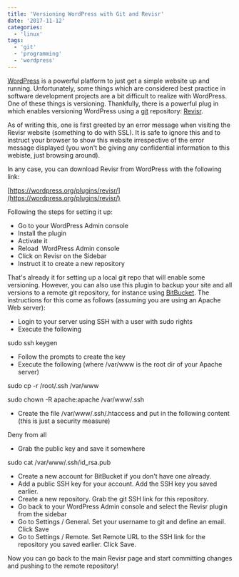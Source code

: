 ```yaml
---
title: 'Versioning WordPress with Git and Revisr'
date: '2017-11-12'
categories:
  - 'linux'
tags:
  - 'git'
  - 'programming'
  - 'wordpress'
---
```


[WordPress](https://wordpress.org/) is a powerful platform to just get a simple website up and running. Unfortunately, some things which are considered best practice in software development projects are a bit difficult to realize with WordPress. One of these things is versioning. Thankfully, there is a powerful plug in which enables versioning WordPress using a [git](https://git-scm.com/) repository: [Revisr](https://revisr.io/).

As of writing this, one is first greeted by an error message when visiting the Revisr website (something to do with SSL). It is safe to ignore this and to instruct your browser to show this website irrespective of the error message displayed (you won't be giving any confidential information to this webiste, just browsing around).

In any case, you can download Revisr from WordPress with the following link:

[https://wordpress.org/plugins/revisr/](https://wordpress.org/plugins/revisr/)

Following the steps for setting it up:

- Go to your WordPress Admin console
- Install the plugin
- Activate it
- Reload  WordPress Admin console
- Click on Revisr on the Sidebar
- Instruct it to create a new repository

That's already it for setting up a local git repo that will enable some versioning. However, you can also use this plugin to backup your site and all versions to a remote git repository, for instance using [BitBucket](https://bitbucket.org/). The instructions for this come as follows (assuming you are using an Apache Web server):

- Login to your server using SSH with a user with sudo rights
- Execute the following

sudo ssh keygen

- Follow the prompts to create the key
- Execute the following (where /var/www is the root dir of your Apache server)

sudo cp -r /root/.ssh /var/www

sudo chown -R apache:apache /var/www/.ssh

- Create the file /var/www/.ssh/.htaccess and put in the following content (this is just a security measure)

Deny from all

- Grab the public key and save it somewhere

sudo cat /var/www/.ssh/id_rsa.pub

- Create a new account for BitBucket if you don't have one already.
- Add a public SSH key for your account. Add the SSH key you saved earlier.
- Create a new repository. Grab the git SSH link for this repository.
- Go back to your WordPress Admin console and select the Revisr plugin from the sidebar
- Go to Settings / General. Set your username to git and define an email. Click Save
- Go to Settings / Remote. Set Remote URL to the SSH link for the repository you saved earlier. Click Save.

Now you can go back to the main Revisr page and start committing changes and pushing to the remote repository!
